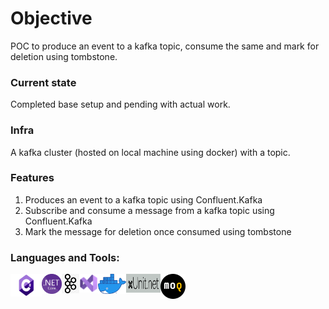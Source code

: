 # Objective
POC to produce an event to a kafka topic, consume the same and mark for deletion using tombstone.

### Current state
Completed base setup and pending with actual work.

### Infra
A kafka cluster (hosted on local machine using docker) with a topic.

### Features
1. Produces an event to a kafka topic using Confluent.Kafka
2. Subscribe and consume a message from a kafka topic using Confluent.Kafka
3. Mark the message for deletion once consumed using tombstone

### Languages and Tools:
<img align="left" alt="C#" title="C#" src="/contents/img/csharp.png" width="50" height="36">
<img align="left" alt=".NET Core" title=".NET Core" src="/contents/img/dotNet.png" width="32">
<img align="left" alt="Kafka" title="Kafka" src="/contents/img/kafka.png" width="28">
<img align="left" alt="Visual Studio" title="Visual Studio" src="/contents/img/visual_studio.png" width="30">
<img align="left" alt="Docker" title="Docker" src="/contents/img/docker.png" width="45">
<img align="left" alt="XUnit" title="XUnit" src="/contents/img/xunit.png" width="55" height="30">
<img align="left" alt="MOQ" title="MOQ" src="/contents/img/moq.png" width="40">
